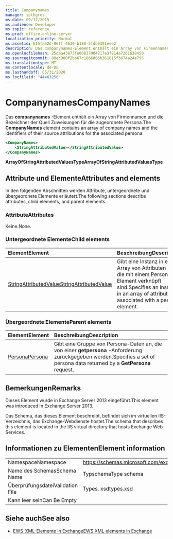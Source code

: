 ```yaml
---
title: Companynames
manager: sethgros
ms.date: 09/17/2015
ms.audience: Developer
ms.topic: reference
ms.prod: office-online-server
localization_priority: Normal
ms.assetid: 615fa52d-86ff-4630-b188-5fdb9391eee2
description: Das companynames-Element enthält ein Array von Firmennamen und die Bezeichner der Quell Zuweisungen für die zugeordnete Persona.
ms.openlocfilehash: 25daa43873fe00837004217e3f814a7201638450
ms.sourcegitcommit: 88ec988f2bb67c1866d06b361615f3674a24e795
ms.translationtype: MT
ms.contentlocale: de-DE
ms.lasthandoff: 05/31/2020
ms.locfileid: "44463258"
---
```

# <a name="companynames"></a><span data-ttu-id="4f3ad-103">Companynames</span><span class="sxs-lookup"><span data-stu-id="4f3ad-103">CompanyNames</span></span>

<span data-ttu-id="4f3ad-104">Das **companynames** -Element enthält ein Array von Firmennamen und die Bezeichner der Quell Zuweisungen für die zugeordnete Persona.</span><span class="sxs-lookup"><span data-stu-id="4f3ad-104">The **CompanyNames** element contains an array of company names and the identifiers of their source attributions for the associated persona.</span></span> 
  
```XML
<CompanyNames>
    <StringAttributedValue></StringAttributedValue>
</CompanyNames>
```

 <span data-ttu-id="4f3ad-105">**ArrayOfStringAttributedValuesType**</span><span class="sxs-lookup"><span data-stu-id="4f3ad-105">**ArrayOfStringAttributedValuesType**</span></span>
## <a name="attributes-and-elements"></a><span data-ttu-id="4f3ad-106">Attribute und Elemente</span><span class="sxs-lookup"><span data-stu-id="4f3ad-106">Attributes and elements</span></span>

<span data-ttu-id="4f3ad-107">In den folgenden Abschnitten werden Attribute, untergeordnete und übergeordnete Elemente erläutert.</span><span class="sxs-lookup"><span data-stu-id="4f3ad-107">The following sections describe attributes, child elements, and parent elements.</span></span>
  
### <a name="attributes"></a><span data-ttu-id="4f3ad-108">Attribute</span><span class="sxs-lookup"><span data-stu-id="4f3ad-108">Attributes</span></span>

<span data-ttu-id="4f3ad-109">Keine.</span><span class="sxs-lookup"><span data-stu-id="4f3ad-109">None.</span></span>
  
### <a name="child-elements"></a><span data-ttu-id="4f3ad-110">Untergeordnete Elemente</span><span class="sxs-lookup"><span data-stu-id="4f3ad-110">Child elements</span></span>

|<span data-ttu-id="4f3ad-111">**Element**</span><span class="sxs-lookup"><span data-stu-id="4f3ad-111">**Element**</span></span>|<span data-ttu-id="4f3ad-112">**Beschreibung**</span><span class="sxs-lookup"><span data-stu-id="4f3ad-112">**Description**</span></span>|
|:-----|:-----|
|[<span data-ttu-id="4f3ad-113">StringAttributedValue</span><span class="sxs-lookup"><span data-stu-id="4f3ad-113">StringAttributedValue</span></span>](stringattributedvalue.md) <br/> |<span data-ttu-id="4f3ad-114">Gibt eine Instanz in einem Array von Attributen an, die mit einem Persona-Element verknüpft sind.</span><span class="sxs-lookup"><span data-stu-id="4f3ad-114">Specifies an instance in an array of attributes associated with a persona element.</span></span>  <br/> |
   
### <a name="parent-elements"></a><span data-ttu-id="4f3ad-115">Übergeordnete Elemente</span><span class="sxs-lookup"><span data-stu-id="4f3ad-115">Parent elements</span></span>

|<span data-ttu-id="4f3ad-116">**Element**</span><span class="sxs-lookup"><span data-stu-id="4f3ad-116">**Element**</span></span>|<span data-ttu-id="4f3ad-117">**Beschreibung**</span><span class="sxs-lookup"><span data-stu-id="4f3ad-117">**Description**</span></span>|
|:-----|:-----|
|[<span data-ttu-id="4f3ad-118">Persona</span><span class="sxs-lookup"><span data-stu-id="4f3ad-118">Persona</span></span>](persona.md) <br/> |<span data-ttu-id="4f3ad-119">Gibt eine Gruppe von Persona-Daten an, die von einer **getpersona** -Anforderung zurückgegeben werden.</span><span class="sxs-lookup"><span data-stu-id="4f3ad-119">Specifies a set of persona data returned by a **GetPersona** request.</span></span>  <br/> |
   
## <a name="remarks"></a><span data-ttu-id="4f3ad-120">Bemerkungen</span><span class="sxs-lookup"><span data-stu-id="4f3ad-120">Remarks</span></span>

<span data-ttu-id="4f3ad-121">Dieses Element wurde in Exchange Server 2013 eingeführt.</span><span class="sxs-lookup"><span data-stu-id="4f3ad-121">This element was introduced in Exchange Server 2013.</span></span>
  
<span data-ttu-id="4f3ad-122">Das Schema, das dieses Element beschreibt, befindet sich im virtuellen IIS-Verzeichnis, das Exchange-Webdienste hostet.</span><span class="sxs-lookup"><span data-stu-id="4f3ad-122">The schema that describes this element is located in the IIS virtual directory that hosts Exchange Web Services.</span></span>
  
## <a name="element-information"></a><span data-ttu-id="4f3ad-123">Informationen zu Elementen</span><span class="sxs-lookup"><span data-stu-id="4f3ad-123">Element information</span></span>

|||
|:-----|:-----|
|<span data-ttu-id="4f3ad-124">Namespace</span><span class="sxs-lookup"><span data-stu-id="4f3ad-124">Namespace</span></span>  <br/> |https://schemas.microsoft.com/exchange/services/2006/types  <br/> |
|<span data-ttu-id="4f3ad-125">Name des Schemas</span><span class="sxs-lookup"><span data-stu-id="4f3ad-125">Schema Name</span></span>  <br/> |<span data-ttu-id="4f3ad-126">Typschema</span><span class="sxs-lookup"><span data-stu-id="4f3ad-126">Type schema</span></span>  <br/> |
|<span data-ttu-id="4f3ad-127">Überprüfungsdatei</span><span class="sxs-lookup"><span data-stu-id="4f3ad-127">Validation File</span></span>  <br/> |<span data-ttu-id="4f3ad-128">Types. xsd</span><span class="sxs-lookup"><span data-stu-id="4f3ad-128">types.xsd</span></span>  <br/> |
|<span data-ttu-id="4f3ad-129">Kann leer sein</span><span class="sxs-lookup"><span data-stu-id="4f3ad-129">Can Be Empty</span></span>  <br/> ||
   
## <a name="see-also"></a><span data-ttu-id="4f3ad-130">Siehe auch</span><span class="sxs-lookup"><span data-stu-id="4f3ad-130">See also</span></span>



- [<span data-ttu-id="4f3ad-131">EWS-XML-Elemente in Exchange</span><span class="sxs-lookup"><span data-stu-id="4f3ad-131">EWS XML elements in Exchange</span></span>](ews-xml-elements-in-exchange.md)

